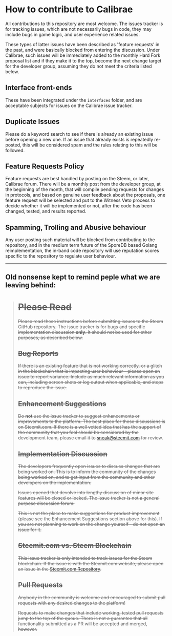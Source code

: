 # How to contribute to Calibrae

All contributions to this repository are most welcome. The issues tracker is for tracking issues, which are not necessarily bugs in code, they may include bugs in game logic, and user experience related issues. 

These types of latter issues have been described as 'feature requests' in the past, and were basically blocked from entering the discussion. Under Calibrae, such issues will be immediately added to the monthly Hard Fork proposal list and if they make it to the top, become the next change target for the developer group, assuming they do not meet the criteria listed below.

## Interface front-ends

These have been integrated under the `interfaces` folder, and are acceptable subjects for issues on the Calibrae issue tracker.

## Duplicate Issues

Please do a keyword search to see if there is already an existing issue before opening a new one. If an issue that already exists is repeatedly re-posted, this will be considered spam and the rules relating to this will be followed.

## Feature Requests Policy

Feature requests are best handled by posting on the Steem, or later, Calibrae forum. There will be a monthly post from the developer group, at the beginning of the month, that will compile pending requests for changes in protocols, and based on genuine user feedback about the proposals, one feature request will be selected and put to the Witness Veto process to decide whether it will be implemented or not, after the code has been changed, tested, and results reported.

## Spamming, Trolling and Abusive behaviour

Any user posting such material will be blocked from contributing to the repository, and in the medium term future of the SporeDB based Golang reimplementation, the in-band code repository will use reputation scores specific to the repository to regulate user behaviour.

------

## Old nonsense kept to remind peple what we are leaving behind:

> # ~~Please Read~~
> 
> ~~Please read these instructions before submitting issues to the Steem GitHub repository. The issue tracker is for bugs and specific implementation discussion **only**. It should not be used for other purposes, as described below.~~
> 
> ## ~~Bug Reports~~
> 
> ~~If there is an existing feature that is not working correctly, or a glitch in the blockchain that is impacting user behaviour - please open an issue to report variance. Include as much relevant information as you can, including screen shots or log output when applicable, and steps to reproduce the issue.~~
> 
> ## ~~Enhancement Suggestions~~
> 
> ~~Do **not** use the issue tracker to suggest enhancements or improvements to the platform. The best place for these discussions is on Steemit.com. If there is a well vetted idea that has the support of the community that you feel should be considered by the development team, please email it to [sneak@steemit.com](mailto:sneak@steemit.com) for review.~~
> 
> ## ~~Implementation Discussion~~
> 
> ~~The developers frequently open issues to discuss changes that are being worked on. This is to inform the community of the changes being worked on, and to get input from the community and other developers on the implementation.~~
> 
> ~~Issues opened that devolve into lengthy discussion of minor site features will be closed or locked.  The issue tracker is not a general purpose discussion forum.~~
> 
> ~~This is not the place to make suggestions for product improvement (please see the Enhancement Suggestions section above for this). If you are not planning to work on the change yourself - do not open an issue for it.~~
> 
> ## ~~Steemit.com vs. Steem Blockchain~~
> 
> ~~This issue tracker is only intended to track issues for the Steem blockchain. If the issue is with the Steemit.com website, please open an issue in the [Steemit.com Repository](https://github.com/steemit/steemit.com/).~~
> 
> ## ~~Pull Requests~~
> 
> ~~Anybody in the community is welcome and encouraged to submit pull requests with any desired changes to the platform!~~
> 
> ~~Requests to make changes that include working, tested pull requests jump to the top of the queue. There is not a guarantee that all functionality submitted as a PR will be accepted and merged, however.~~
>